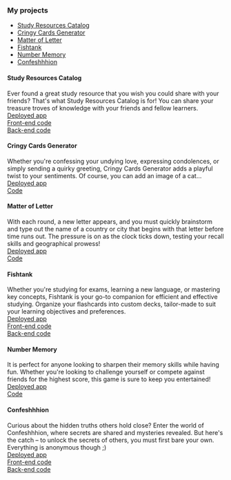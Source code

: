 
### My projects
 - [Study Resources Catalog](#study-resources-catalog)
 - [Cringy Cards Generator](#cringy-cards-generator)
 - [Matter of Letter](#matter-of-letter)
 - [Fishtank](#fishtank)
 - [Number Memory](#number-memory)
 - [Confeshhhion](#confeshhhion)

#### Study Resources Catalog
Ever found a great study resource that you wish you could share with your friends? That's what Study Resources Catalog is for! You can share your treasure troves of knowledge with your friends and fellow learners.  
[Deployed app](https://study-resource-catalog-app.netlify.app/)  
[Front-end code](https://github.com/lucjastozek/study-resource-catalog-front)  
[Back-end code](https://github.com/danivoro/C7C2-study-app-server)
#### Cringy Cards Generator
Whether you're confessing your undying love, expressing condolences, or simply sending a quirky greeting, Cringy Cards Generator adds a playful twist to your sentiments.
Of course, you can add an image of a cat...  
[Deployed app](https://cringy-cards.netlify.app/)  
[Code](https://github.com/lucjastozek/cringy-cards-generator)
#### Matter of Letter
With each round, a new letter appears, and you must quickly brainstorm and type out the name of a country or city that begins with that letter before time runs out. The pressure is on as the clock ticks down, testing your recall skills and geographical prowess!    
[Deployed app](https://matter-of-letter.netlify.app/)  
[Code](https://github.com/lucjastozek/matter-of-letter)
#### Fishtank
Whether you're studying for exams, learning a new language, or mastering key concepts, Fishtank is your go-to companion for efficient and effective studying. Organize your flashcards into custom decks, tailor-made to suit your learning objectives and preferences.  
[Deployed app](https://fishtank-app.netlify.app/)  
[Front-end code](https://github.com/lucjastozek/fishtank-front)  
[Back-end code](https://github.com/lucjastozek/fishtank-back)
#### Number Memory
It is perfect for anyone looking to sharpen their memory skills while having fun. Whether you're looking to challenge yourself or compete against friends for the highest score, this game is sure to keep you entertained!  
[Deployed app](https://number-memory.netlify.app/)  
[Code](https://github.com/lucjastozek/num-memo)
#### Confeshhhion
Curious about the hidden truths others hold close? Enter the world of Confeshhhion, where secrets are shared and mysteries revealed. But here's the catch – to unlock the secrets of others, you must first bare your own. Everything is anonymous though ;)  
[Deployed app](https://confeshhhion.netlify.app/)  
[Front-end code](https://github.com/lucjastozek/confeshhhion-front)  
[Back-end code](https://github.com/lucjastozek/confeshhhions-back)  

<!--
**lucjastozek/lucjastozek** is a ✨ _special_ ✨ repository because its `README.md` (this file) appears on your GitHub profile.

Here are some ideas to get you started:

- 🔭 I’m currently working on ...
- 🌱 I’m currently learning ...
- 👯 I’m looking to collaborate on ...
- 🤔 I’m looking for help with ...
- 💬 Ask me about ...
- 📫 How to reach me: ...
- 😄 Pronouns: ...
- ⚡ Fun fact: ...
-->
